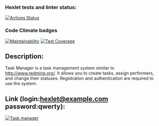 ### Hexlet tests and linter status:
[![Actions Status](https://github.com/blonde2029/java-project-99/actions/workflows/hexlet-check.yml/badge.svg)](https://github.com/blonde2029/java-project-99/actions)
### Code Climate badges
[![Maintainability](https://api.codeclimate.com/v1/badges/b6696a9f191cd6def75e/maintainability)](https://codeclimate.com/github/blonde2029/java-project-99/maintainability)
[![Test Coverage](https://api.codeclimate.com/v1/badges/b6696a9f191cd6def75e/test_coverage)](https://codeclimate.com/github/blonde2029/java-project-99/test_coverage)
## Description:
Task Manager is a task management system similar to http://www.redmine.org/. It allows you to create tasks, assign performers, and change their statuses. Registration and authentication are required to use the system.
## Link (login:hexlet@example.com  password:qwerty): 
[![Task manager](https://java-project-99-p3h3.onrender.com.svg)](https://java-project-99-p3h3.onrender.com)
